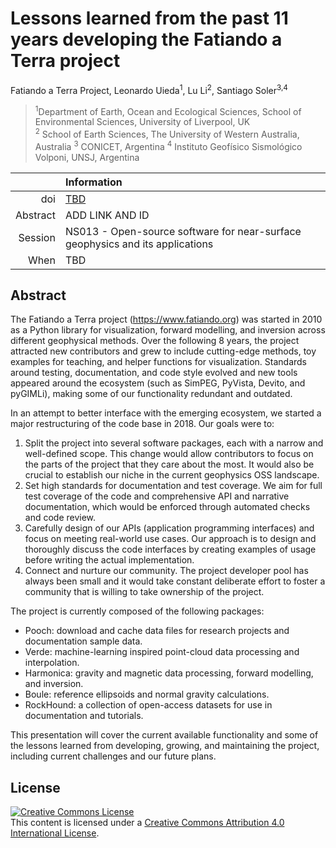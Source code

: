 # Lessons learned from the past 11 years developing the Fatiando a Terra project

Fatiando a Terra Project,
Leonardo Uieda<sup>1</sup>,
Lu Li<sup>2</sup>,
Santiago Soler<sup>3,4</sup>

> <sup>1</sup>Department of Earth, Ocean and Ecological Sciences, School of Environmental Sciences, University of Liverpool, UK
> <br>
> <sup>2</sup> School of Earth Sciences, The University of Western Australia, Australia
> <sup>3</sup> CONICET, Argentina
> <sup>4</sup> Instituto Geofísico Sismológico Volponi, UNSJ, Argentina
>

| | Information |
|---:|:----|
| doi | [TBD](https://doi.org/TBD) |
| Abstract | ADD LINK AND ID |
| Session | NS013 - Open-source software for near-surface geophysics and its applications |
| When | TBD |

## Abstract

The Fatiando a Terra project (https://www.fatiando.org) was started in 2010
as a Python library for visualization, forward modelling, and inversion across
different geophysical methods.
Over the following 8 years, the project attracted new contributors and grew to
include cutting-edge methods, toy examples for teaching, and helper functions
for visualization.
Standards around testing, documentation, and code style evolved and new tools
appeared around the ecosystem (such as SimPEG, PyVista, Devito, and pyGIMLi),
making some of our functionality redundant and outdated.

In an attempt to better interface with the emerging ecosystem, we started a
major restructuring of the code base in 2018.
Our goals were to:

1. Split the project into several software packages, each with a narrow and
   well-defined scope. This change would allow contributors to focus on the
   parts of the project that they care about the most. It would also be crucial
   to establish our niche in the current geophysics OSS landscape.
2. Set high standards for documentation and test coverage. We aim for full test
   coverage of the code and comprehensive API and narrative documentation,
   which would be enforced through automated checks and code review.
3. Carefully design of our APIs (application programming interfaces) and focus
   on meeting real-world use cases. Our approach is to design and thoroughly
   discuss the code interfaces by creating examples of usage before writing the
   actual implementation.
4. Connect and nurture our community. The project developer pool has always
   been small and it would take constant deliberate effort to foster a
   community that is willing to take ownership of the project.

The project is currently composed of the following packages:

* Pooch: download and cache data files for research projects and documentation
  sample data.
* Verde: machine-learning inspired point-cloud data processing and
  interpolation.
* Harmonica: gravity and magnetic data processing, forward modelling, and
  inversion.
* Boule: reference ellipsoids and normal gravity calculations.
* RockHound: a collection of open-access datasets for use in documentation and
  tutorials.

This presentation will cover the current available functionality and some of
the lessons learned from developing, growing, and maintaining the project,
including current challenges and our future plans.

## License

<a rel="license" href="http://creativecommons.org/licenses/by/4.0/"><img
alt="Creative Commons License" style="border-width:0"
src="https://i.creativecommons.org/l/by/4.0/88x31.png" /></a><br>
This content is licensed under a <a rel="license"
href="http://creativecommons.org/licenses/by/4.0/">Creative Commons Attribution
4.0 International License</a>.
